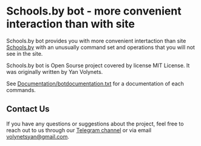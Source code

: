 # Schools.by bot - more convenient interaction than with site


Schools.by bot provides you with more convenient intertaction than site [Schools.by](https://schools.by) with an unusually command set and operations that you will not see in the site.

Schools.by bot is Open Sourse project covered by license MIT License. It was originally written by Yan Volynets.

See [Documentation/botdocumentation.txt](https://github.com/YanVolynets/Schools.by/blob/master/botdocumentation.txt) for a documentation of each commands.


## Contact Us

If you have any questions or suggestions about the project, feel free to reach out to us through our [Telegram channel](https://t.me/schoolsbysup) or via email [volynetsyan@gmail.com](mailto:volynetsyan@gmail.com).
